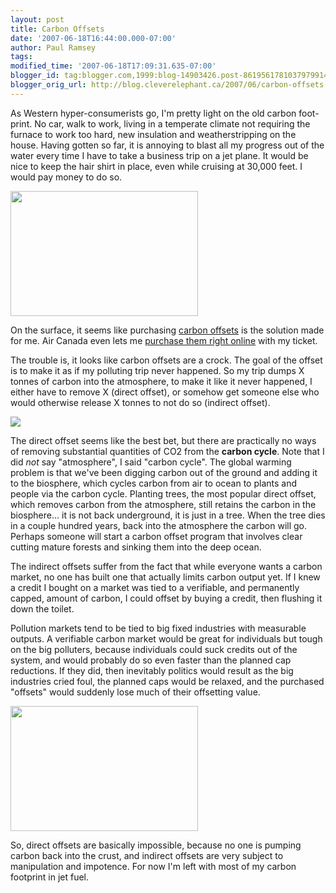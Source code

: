 ```yaml
---
layout: post
title: Carbon Offsets
date: '2007-06-18T16:44:00.000-07:00'
author: Paul Ramsey
tags: 
modified_time: '2007-06-18T17:09:31.635-07:00'
blogger_id: tag:blogger.com,1999:blog-14903426.post-8619561781037979914
blogger_orig_url: http://blog.cleverelephant.ca/2007/06/carbon-offsets.html
---
```


As Western hyper-consumerists go, I'm pretty light on the old carbon foot-print. No car, walk to work, living in a temperate climate not requiring the furnace to work too hard, new insulation and weatherstripping on the house. Having gotten so far, it is annoying to blast all my progress out of the water every time I have to take a business trip on a jet plane. It would be nice to keep the hair shirt in place, even while cruising at 30,000 feet. I would pay money to do so.

<img src="http://www.collider.com/uploads/images/category/plane.jpg" width="300" height="200" />

On the surface, it seems like purchasing [carbon offsets](http://en.wikipedia.org/wiki/Carbon_offset) is the solution made for me.  Air Canada even lets me [purchase them right online](http://www.aircanada.com/en/travelinfo/traveller/zfp.html) with my ticket.

The trouble is, it looks like carbon offsets are a crock. The goal of the offset is to make it as if my polluting trip never happened.  So my trip dumps X tonnes of carbon into the atmosphere, to make it like it never happened, I either have to remove X (direct offset), or somehow get someone else who would otherwise release X tonnes to not do so (indirect offset).

<img src="http://upload.wikimedia.org/wikipedia/commons/thumb/b/b4/AnshiForestCanopy.jpg/300px-AnshiForestCanopy.jpg" />

The direct offset seems like the best bet, but there are practically no ways of removing substantial quantities of CO2 from the **carbon cycle**. Note that I did *not* say "atmosphere", I said "carbon cycle". The global warming problem is that we've been digging carbon out of the ground and adding it to the biosphere, which cycles carbon from air to ocean to plants and people via the carbon cycle. Planting trees, the most popular direct offset, which removes carbon from the atmosphere, still retains the carbon in the biosphere... it is not back underground, it is just in a tree. When the tree dies in a couple hundred years, back into the atmosphere the carbon will go. Perhaps someone will start a carbon offset program that involves clear cutting mature forests and sinking them into the deep ocean.

The indirect offsets suffer from the fact that while everyone wants a carbon market, no one has built one that actually limits carbon output yet.  If I knew a credit I bought on a market was tied to a verifiable, and permanently capped, amount of carbon, I could offset by buying a credit, then flushing it down the toilet.  

Pollution markets tend to be tied to big fixed industries with measurable outputs. A verifiable carbon market would be great for individuals but tough on the big polluters, because individuals could suck credits out of the system, and would probably do so even faster than the planned cap reductions. If they did, then inevitably politics would result as the big industries cried foul, the planned caps would be relaxed, and the purchased "offsets" would suddenly lose much of their offsetting value.

<img src="http://www.sciam.com/media/externalnews/2007-06-05T105401Z_01_NOOTR_RTRIDSP_2_SCIENCE-CHINA-ENVIRONMENT-POLLUTION-DC.jpg" width="300" height="200" />

So, direct offsets are basically impossible, because no one is pumping carbon back into the crust, and indirect offsets are very subject to manipulation and impotence. For now I'm left with most of my carbon footprint in jet fuel.